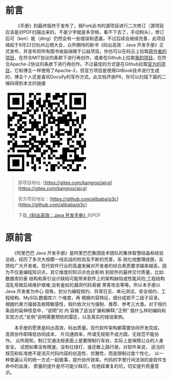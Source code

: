 # 前言
　　 《手册》的最终版终于发布了，我Fork此书的源项目进行二次修订（源项目应该是对PDF扫描出来的，不是少字就是多空格，看不下去了，手动狗头），修订后可（ken）能（ding）仍然会有一些错误和遗漏，不过后续会继续完善，此项目缘起于9月22日杭州云栖大会，众所期待的新书《码出高效：Java 开发手册》正式发布，并宣布将所有图书收益捐赠于公益项目。你也可以在码云上拉取[原作者的项目](https://gitee.com/kangroo/ajcg)，在符合MIT协议的条款下进行再创作，或者在Github上拉取[我的项目](https://github.com/twarp/twarp.github.io)，在符合Apache-2协议的条款下进行再创作。不过最佳的方式是在Github拉取[官方的项目](https://github.com/alibaba/p3c)，它和博主一样使用了Apache-2，但官方项目是使用GitBook技术进行生成的，博主个人还是喜欢Docsify的写作方式。此文档开放PR，你可以扫描下面的二维码得到本文的链接

![](../qrcode.png)

> 原项目地址: [https://gitee.com/kangroo/ajcg](https://gitee.com/kangroo/ajcg)

> 官方项目地址：[https://github.com/alibaba/p3c](https://github.com/alibaba/p3c)

> 下载[《码出高效：Java 开发手册》](https://github.com/alibaba/p3c/raw/master/%E9%98%BF%E9%87%8C%E5%B7%B4%E5%B7%B4Java%E5%BC%80%E5%8F%91%E6%89%8B%E5%86%8C%EF%BC%88%E8%AF%A6%E5%B0%BD%E7%89%88%EF%BC%89.pdf)的PDF

# 原前言
　　《阿里巴巴 Java 开发手册》是阿里巴巴集团技术团队的集体智慧结晶和经验总结，经历了多次大规模一线实战的检验及不断的完善，系
统化地整理成册，反馈给广大开发者。现代软件行业的高速发展对开发者的综合素质要求越来越高，因为不仅是编程知识点，其它维度的知识点也会影响
到软件的最终交付质量。比如:数据库的表 结构和索引设计缺陷可能带来软件上的架构缺陷或性能风险;工程结构混乱导致后续维护艰难;没有鉴权的漏洞代码易被
黑客攻击等等。所以本手册以 Java 开发者为中心 视角，划分为编程规约、异常日志、单元测试、安全规约、工程结构、MySQL数据库六 个维度，再
根据内容特征，细分成若干二级子目录。根据约束力强弱及故障敏感性，规约依次分为强制、推荐、参考三大类。对于规约条目的延伸信息中，“说明”对
内 容做了适当扩展和解释;“正例” 倡什么样的编码和实现方式;“反例”说明需要预防的雷区，以及真实的错误案例。  

　　本手册的愿景是码出高效，码出质量。现代软件架构都需要协同开发完成，
高效协作即降低协同成本， 升沟通效率，所谓无规矩不成方圆，无规范不能协作。
众所周知，制订交通法规表面上是要限制行车权，实际上是保障公众的人身安全。
试想如果没有限速，没有红绿灯，谁还敢上路行驶。对软件来说，
适当的规范和标准绝不是消灭代码内容的创造性、优雅性，而是限制过度个性化，
以一种普遍认可的统一方式一起做事，提升协作效率。代码的字里行间流淌的是软件生命中的血液，
质量的提升是尽可能少踩坑，杜绝踩重复的坑，切实提升质量意识。  